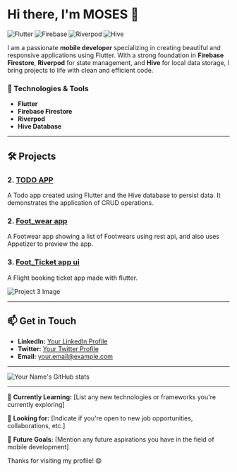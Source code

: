# Hi there, I'm MOSES 👋

![Flutter](https://img.shields.io/badge/Flutter-%2302569B.svg?style=for-the-badge&logo=Flutter&logoColor=white)
![Firebase](https://img.shields.io/badge/Firebase-%23039BE5.svg?style=for-the-badge&logo=Firebase&logoColor=white)
![Riverpod](https://img.shields.io/badge/Riverpod-%230098a1.svg?style=for-the-badge&logo=Flutter&logoColor=white)
![Hive](https://img.shields.io/badge/Hive-%23FF9900.svg?style=for-the-badge&logo=Flutter&logoColor=white)

I am a passionate **mobile developer** specializing in creating beautiful and responsive applications using Flutter. With a strong foundation in **Firebase Firestore**, **Riverpod** for state management, and **Hive** for local data storage, I bring projects to life with clean and efficient code.

### 🚀 Technologies & Tools

- **Flutter**
- **Firebase Firestore**
- **Riverpod**
- **Hive Database**

---

## 🛠️ Projects

### 2. [TODO APP](https://github.com/shedrack-moses/flutter-todo-app)

A Todo app created using Flutter and the Hive database to persist data. It demonstrates the application of CRUD operations.




### 2. [Foot_wear app](https://github.com/shedrack-moses/Timbu-api-shop-app-)

 A Footwear app showing a list of Footwears using rest api, and also uses Appetizer to preview the app.



### 3. [Foot_Ticket app ui](https://github.com/shedrack-moses/flutter-ui)
 A Flight booking ticket app made with flutter.

![Project 3 Image](https://via.placeholder.com/600x300)

---

## 📫 Get in Touch

- **LinkedIn:** [Your LinkedIn Profile](#)
- **Twitter:** [Your Twitter Profile](#)
- **Email:** [your.email@example.com](mailto:your.email@example.com)

---

![Your Name's GitHub stats](https://github-readme-stats.vercel.app/api?username=your-github-username&show_icons=true&theme=radical)

---

🌱 **Currently Learning:** [List any new technologies or frameworks you're currently exploring]

💼 **Looking for:** [Indicate if you're open to new job opportunities, collaborations, etc.]

🔭 **Future Goals:** [Mention any future aspirations you have in the field of mobile development]

Thanks for visiting my profile! 😄
